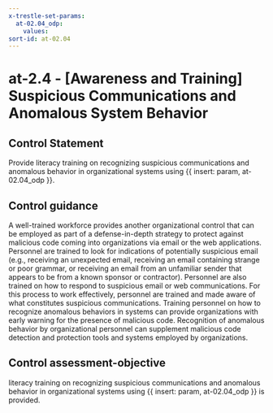 ```yaml
---
x-trestle-set-params:
  at-02.04_odp:
    values:
sort-id: at-02.04
---
```


# at-2.4 - \[Awareness and Training\] Suspicious Communications and Anomalous System Behavior

## Control Statement

Provide literacy training on recognizing suspicious communications and anomalous behavior in organizational systems using {{ insert: param, at-02.04_odp }}.

## Control guidance

A well-trained workforce provides another organizational control that can be employed as part of a defense-in-depth strategy to protect against malicious code coming into organizations via email or the web applications. Personnel are trained to look for indications of potentially suspicious email (e.g., receiving an unexpected email, receiving an email containing strange or poor grammar, or receiving an email from an unfamiliar sender that appears to be from a known sponsor or contractor). Personnel are also trained on how to respond to suspicious email or web communications. For this process to work effectively, personnel are trained and made aware of what constitutes suspicious communications. Training personnel on how to recognize anomalous behaviors in systems can provide organizations with early warning for the presence of malicious code. Recognition of anomalous behavior by organizational personnel can supplement malicious code detection and protection tools and systems employed by organizations.

## Control assessment-objective

literacy training on recognizing suspicious communications and anomalous behavior in organizational systems using {{ insert: param, at-02.04_odp }} is provided.

